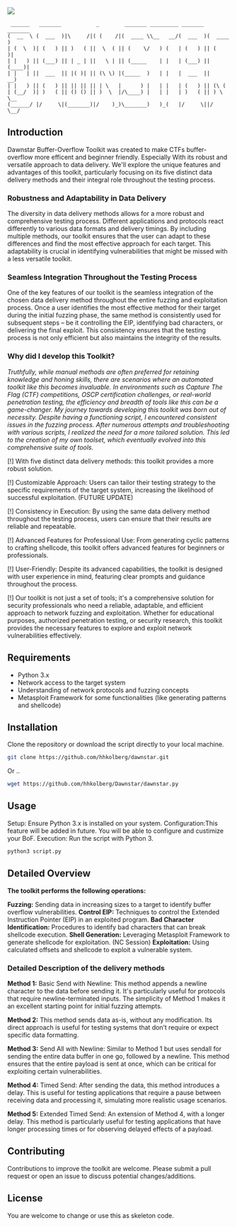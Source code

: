 <img src="https://raw.githubusercontent.com/hhkolberg/Dawnstar/Dawnstar_logo.png">


```
 ______   _______           _        _______ _________ _______  _______ 
(  __  \ (  ___  )|\     /|( (    /|(  ____ \\__   __/(  ___  )(  ____ )
| (  \  )| (   ) || )   ( ||  \  ( || (    \/   ) (   | (   ) || (    )|
| |   ) || (___) || | _ | ||   \ | || (_____    | |   | (___) || (____)|
| |   | ||  ___  || |( )| || (\ \) |(_____  )   | |   |  ___  ||     __)
| |   ) || (   ) || || || || | \   |      ) |   | |   | (   ) || (\ (   
| (__/  )| )   ( || () () || )  \  |/\____) |   | |   | )   ( || ) \ \__
(______/ |/     \|(_______)|/    )_)\_______)   )_(   |/     \||/   \__/

```


## Introduction

Dawnstar Buffer-Overflow Toolkit was created to make CTFs buffer-overflow more efficent and beginner friendly. Especially With its robust and versatile approach to data delivery. We'll explore the unique features and advantages of this toolkit, particularly focusing on its five distinct data delivery methods and their integral role throughout the testing process.

### Robustness and Adaptability in Data Delivery
The diversity in data delivery methods allows for a more robust and comprehensive testing process. Different applications and protocols react differently to various data formats and delivery timings. By including multiple methods, our toolkit ensures that the user can adapt to these differences and find the most effective approach for each target. This adaptability is crucial in identifying vulnerabilities that might be missed with a less versatile toolkit.

### Seamless Integration Throughout the Testing Process
One of the key features of our toolkit is the seamless integration of the chosen data delivery method throughout the entire fuzzing and exploitation process. Once a user identifies the most effective method for their target during the initial fuzzing phase, the same method is consistently used for subsequent steps – be it controlling the EIP, identifying bad characters, or delivering the final exploit. This consistency ensures that the testing process is not only efficient but also maintains the integrity of the results.

### Why did I develop this Toolkit?

*Truthfully, while manual methods are often preferred for retaining knowledge and honing skills, there are scenarios where an automated toolkit like this becomes invaluable. In environments such as Capture The Flag (CTF) competitions, OSCP certification challenges, or real-world penetration testing, the efficiency and breadth of tools like this can be a game-changer. My journey towards developing this toolkit was born out of necessity. Despite having a functioning script, I encountered consistent issues in the fuzzing process. After numerous attempts and troubleshooting with various scripts, I realized the need for a more tailored solution. This led to the creation of my own toolset, which eventually evolved into this comprehensive suite of tools.*

[!] With five distinct data delivery methods: this toolkit provides a more robust solution.

[!] Customizable Approach: Users can tailor their testing strategy to the specific requirements of the target system, increasing the likelihood of successful exploitation. (FUTURE UPDATE)

[!] Consistency in Execution: By using the same data delivery method throughout the testing process, users can ensure that their results are reliable and repeatable.

[!] Advanced Features for Professional Use: From generating cyclic patterns to crafting shellcode, this toolkit offers advanced features for beginners or professionals.

[!] User-Friendly: Despite its advanced capabilities, the toolkit is designed with user experience in mind, featuring clear prompts and guidance throughout the process.

[!] Our toolkit is not just a set of tools; it's a comprehensive solution for security professionals who need a reliable, adaptable, and efficient approach to network fuzzing and exploitation. Whether for educational purposes, authorized penetration testing, or security research, this toolkit provides the necessary features to explore and exploit network vulnerabilities effectively.

## Requirements

- Python 3.x
- Network access to the target system
- Understanding of network protocols and fuzzing concepts
- Metasploit Framework for some functionalities (like generating patterns and shellcode)

## Installation

Clone the repository or download the script directly to your local machine.

```bash
git clone https://github.com/hhkolberg/dawnstar.git
```

Or ..

```bash
wget https://github.com/hhkolberg/Dawnstar/dawnstar.py
```

## Usage

Setup: Ensure Python 3.x is installed on your system.
Configuration:This feature will be added in future. You will be able to configure and custimize your BoF.
Execution: Run the script with Python 3.

```bash
python3 script.py
```

## Detailed Overview

**The toolkit performs the following operations:**

**Fuzzing:** Sending data in increasing sizes to a target to identify buffer overflow vulnerabilities. 
**Control EIP:** Techniques to control the Extended Instruction Pointer (EIP) in an exploited program. 
**Bad Character Identification:** Procedures to identify bad characters that can break shellcode execution.
**Shell Generation:** Leveraging Metasploit Framework to generate shellcode for exploitation. (NC Session)
**Exploitation:** Using calculated offsets and shellcode to exploit a vulnerable system.

### Detailed Description of the delivery methods

**Method 1:** Basic Send with Newline: This method appends a newline character to the data before sending it. It's particularly useful for protocols that require newline-terminated inputs. The simplicity of Method 1 makes it an excellent starting point for initial fuzzing attempts.

**Method 2:** This method sends data as-is, without any modification. Its direct approach is useful for testing systems that don’t require or expect specific data formatting.

**Method 3:** Send All with Newline: Similar to Method 1 but uses sendall for sending the entire data buffer in one go, followed by a newline. This method ensures that the entire payload is sent at once, which can be critical for exploiting certain vulnerabilities.

**Method 4:** Timed Send: After sending the data, this method introduces a delay. This is useful for testing applications that require a pause between receiving data and processing it, simulating more realistic usage scenarios.

**Method 5:** Extended Timed Send: An extension of Method 4, with a longer delay. This method is particularly useful for testing applications that have longer processing times or for observing delayed effects of a payload.



## Contributing
Contributions to improve the toolkit are welcome. Please submit a pull request or open an issue to discuss potential changes/additions.

## License
You are welcome to change or use this as skeleton code.


